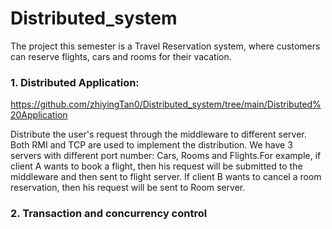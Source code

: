 # Distributed_system
The project this semester is a Travel Reservation system, where customers can reserve flights, cars and rooms for their vacation. 

### 1. Distributed Application: 
https://github.com/zhiyingTan0/Distributed_system/tree/main/Distributed%20Application

Distribute the user's request through the middleware to different server. Both RMI and TCP are used to implement the distribution. We have 3 servers with different port number: Cars, Rooms and Flights.For example, if client A wants to book a flight, then his request will be submitted to the middleware and then sent to flight server. If client B wants to cancel a room reservation, then his request will be sent to Room server.

### 2. Transaction and concurrency control
